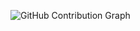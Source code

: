 ![GitHub Contribution Graph](https://github-readme-activity-graph.cyclic.app/graph?username=your-username&theme=react-dark)
